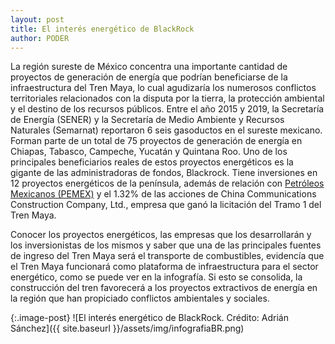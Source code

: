 ```yaml
---
layout: post
title: El interés energético de BlackRock
author: PODER 
---
```


La región sureste de México concentra una importante cantidad de proyectos de generación de energía que podrían beneficiarse de la infraestructura del Tren Maya, lo cual agudizaría los numerosos conflictos territoriales relacionados con la disputa por la tierra, la protección ambiental y el destino de los recursos públicos. 
Entre el año 2015 y 2019, la Secretaría de Energía (SENER) y la Secretaría de Medio Ambiente y Recursos Naturales (Semarnat) reportaron 6 seis gasoductos en el sureste mexicano. Forman parte de un total de 75 proyectos de generación de energía en Chiapas, Tabasco, Campeche, Yucatán y Quintana Roo. Uno de los principales beneficiarios reales de estos proyectos energéticos es la gigante de las administradoras de fondos, Blackrock. Tiene inversiones en 12 proyectos energéticos de la península, además de relación con [Petróleos Mexicanos (PEMEX)](https://conoceblackrock.projectpoder.org/el-control-energetico-de-blackrock.html) y el 1.32% de las acciones de China Communications Construction Company, Ltd., empresa que ganó la licitación del Tramo 1 del Tren Maya.

Conocer los proyectos energéticos, las empresas que los desarrollarán y los inversionistas de los mismos y saber que una de las principales fuentes de ingreso del Tren Maya será el transporte de combustibles, evidencía que el Tren Maya funcionará como plataforma de infraestructura para el sector energético, como se puede ver en la infografía. Si esto se consolida, la construcción del tren favorecerá a los proyectos extractivos de energía en la región que han propiciado conflictos ambientales y sociales.

{:.image-post}
![El interés energético de BlackRock. Crédito: Adrián Sánchez]({{ site.baseurl }}/assets/img/infografiaBR.png)
